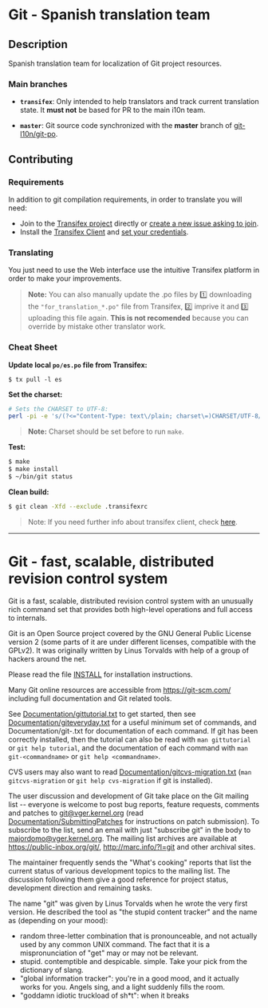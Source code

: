 # Git - Spanish translation team

## Description

Spanish translation team for localization of Git project resources.

### Main branches

- **`transifex`**: Only intended to help translators and track current translation state. It **must not** be based for PR to the main i10n team.

- **`master`**: Git source code synchronized with the **master** branch of [git-l10n/git-po](https://github.com/git-l10n/git-po).

## Contributing

### Requirements

In addition to git compilation requirements, in order to translate you will need:

- Join to the [Transifex project](https://transifex.com/projects/p/git-po) directly or [create a new issue asking to join](https://github.com/nelson6e65/git-po/issues/new?title=I%20would%20like%20to%20join%20to%20the%20translation%20team).
- Install the [Transifex Client](https://docs.transifex.com/client/installing-the-client) and [set your credentials](https://docs.transifex.com/client/client-configuration#-transifexrc).

### Translating

You just need to use the Web interface use the intuitive Transifex platform in order to make your improvements.

> **Note:** You can also manually update the .po files by :one: downloading the `"for_translation_*.po"` file from Transifex, :two: imprive it and :three: uploading this file again. **This is not recomended** because you can override by mistake other translator work.

### Cheat Sheet

**Update local `po/es.po` file from Transifex:**

```
$ tx pull -l es
```

**Set the charset:**

```bash
# Sets the CHARSET to UTF-8:
perl -pi -e 's/(?<="Content-Type: text\/plain; charset\=)CHARSET/UTF-8/' po/es.po
```

> **Note:** Charset should be set before to run `make`.


**Test:**

```bash
$ make
$ make install
$ ~/bin/git status
```

**Clean build:**

```bash
$ git clean -Xfd --exclude .transifexrc
```


> Note: If you need further info about transifex client, check [here]( https://docs.transifex.com/client/introduction).


----

Git - fast, scalable, distributed revision control system
=========================================================

Git is a fast, scalable, distributed revision control system with an
unusually rich command set that provides both high-level operations
and full access to internals.

Git is an Open Source project covered by the GNU General Public
License version 2 (some parts of it are under different licenses,
compatible with the GPLv2). It was originally written by Linus
Torvalds with help of a group of hackers around the net.

Please read the file [INSTALL][] for installation instructions.

Many Git online resources are accessible from <https://git-scm.com/>
including full documentation and Git related tools.

See [Documentation/gittutorial.txt][] to get started, then see
[Documentation/giteveryday.txt][] for a useful minimum set of commands, and
Documentation/git-<commandname>.txt for documentation of each command.
If git has been correctly installed, then the tutorial can also be
read with `man gittutorial` or `git help tutorial`, and the
documentation of each command with `man git-<commandname>` or `git help
<commandname>`.

CVS users may also want to read [Documentation/gitcvs-migration.txt][]
(`man gitcvs-migration` or `git help cvs-migration` if git is
installed).

The user discussion and development of Git take place on the Git
mailing list -- everyone is welcome to post bug reports, feature
requests, comments and patches to git@vger.kernel.org (read
[Documentation/SubmittingPatches][] for instructions on patch submission).
To subscribe to the list, send an email with just "subscribe git" in
the body to majordomo@vger.kernel.org. The mailing list archives are
available at <https://public-inbox.org/git/>,
<http://marc.info/?l=git> and other archival sites.

The maintainer frequently sends the "What's cooking" reports that
list the current status of various development topics to the mailing
list.  The discussion following them give a good reference for
project status, development direction and remaining tasks.

The name "git" was given by Linus Torvalds when he wrote the very
first version. He described the tool as "the stupid content tracker"
and the name as (depending on your mood):

 - random three-letter combination that is pronounceable, and not
   actually used by any common UNIX command.  The fact that it is a
   mispronunciation of "get" may or may not be relevant.
 - stupid. contemptible and despicable. simple. Take your pick from the
   dictionary of slang.
 - "global information tracker": you're in a good mood, and it actually
   works for you. Angels sing, and a light suddenly fills the room.
 - "goddamn idiotic truckload of sh*t": when it breaks

[INSTALL]: INSTALL
[Documentation/gittutorial.txt]: Documentation/gittutorial.txt
[Documentation/giteveryday.txt]: Documentation/giteveryday.txt
[Documentation/gitcvs-migration.txt]: Documentation/gitcvs-migration.txt
[Documentation/SubmittingPatches]: Documentation/SubmittingPatches
